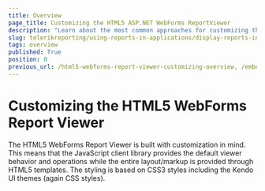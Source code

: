 ```yaml
---
title: Overview
page_title: Customizing the HTML5 ASP.NET WebForms ReportViewer
description: "Learn about the most common approaches for customizing the appearance and behavior of the HTML5 ASP.NET WebForms ReportViewer in Telerik Reporting."
slug: telerikreporting/using-reports-in-applications/display-reports-in-applications/web-application/html5-asp.net-web-forms-report-viewer/customizing/overview
tags: overview
published: True
position: 0
previous_url: /html5-webforms-report-viewer-customizing-overview, /embedding-reports/display-reports-in-applications/web-application/html5-asp.net-web-forms-report-viewer/customizing/
---
```


# Customizing the HTML5 WebForms Report Viewer

The HTML5 WebForms Report Viewer is built with customization in mind. This means that the JavaScript client library provides the default viewer behavior and operations while the entire layout/markup is provided through HTML5 templates. The styling is based on CSS3 styles including the Kendo UI themes (again CSS styles).
